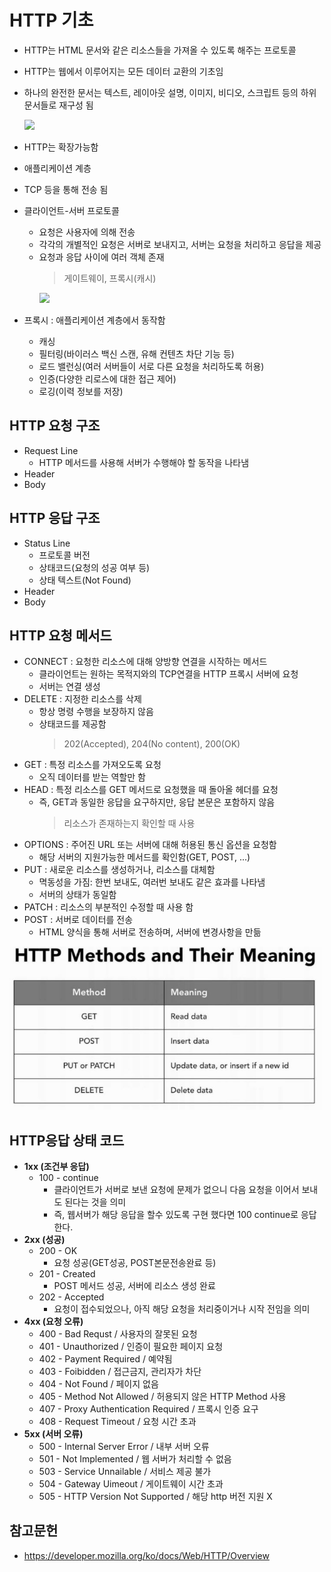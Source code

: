 # HTTP 기초
- HTTP는 HTML 문서와 같은 리소스들을 가져올 수 있도록 해주는 프로토콜
- HTTP는 웹에서 이루어지는 모든 데이터 교환의 기초임
- 하나의 완전한 문서는 텍스트, 레이아웃 설명, 이미지, 비디오, 스크립트 등의 하위 문서들로 재구성 됨

    <img src="https://developer.mozilla.org/en-US/docs/Web/HTTP/Overview/http-layers.png" width =300>

- HTTP는 확장가능함
- 애플리케이션 계층
- TCP 등을 통해 전송 됨
- 클라이언트-서버 프로토콜
    - 요청은 사용자에 의해 전송
    - 각각의 개별적인 요청은 서버로 보내지고, 서버는 요청을 처리하고 응답을 제공
    - 요청과 응답 사이에 여러 객체 존재
        > 게이트웨이, 프록시(캐시)
        <img src = https://developer.mozilla.org/en-US/docs/Web/HTTP/Overview/client-server-chain.png>

- 프록시 : 애플리케이션 계층에서 동작함
    - 캐싱
    - 필터링(바이러스 백신 스캔, 유해 컨텐츠 차단 기능 등)
    - 로드 밸런싱(여러 서버들이 서로 다른 요청을 처리하도록 허용)
    - 인증(다양한 리로스에 대한 접근 제어)
    - 로깅(이력 정보를 저장)

## HTTP 요청 구조
- Request Line
    - HTTP 메서드를 사용해 서버가 수행해야 할 동작을 나타냄
- Header
- Body

## HTTP 응답 구조
- Status Line
    - 프로토콜 버전
    - 상태코드(요청의 성공 여부 등)
    - 상태 텍스트(Not Found)
- Header
- Body


## HTTP 요청 메서드
- CONNECT : 요청한 리소스에 대해 양방향 연결을 시작하는 메서드
    - 클라이언트는 원하는 목적지와의 TCP연결을 HTTP 프록시 서버에 요청
    - 서버는 연결 생성
- DELETE : 지정한 리소스를 삭제
    - 항상 명령 수행을 보장하지 않음
    - 상태코드를 제공함
        >  202(Accepted), 204(No content), 200(OK)
- GET : 특정 리소스를 가져오도록 요청
    - 오직 데이터를 받는 역할만 함
- HEAD : 특정 리소스를 GET 메서드로 요청했을 때 돌아올 헤더를 요청
    - 즉, GET과 동일한 응답을 요구하지만, 응답 본문은 포함하지 않음
        > 리소스가 존재하는지 확인할 때 사용
- OPTIONS : 주어진 URL 또는 서버에 대해 허용된 통신 옵션을 요청함
    - 해당 서버의 지원가능한 메서드를 확인함(GET, POST, ...)
- PUT : 새로운 리소스를 생성하거나, 리소스를 대체함
    - 멱동성을 가짐: 한번 보내도, 여러번 보내도 같은 효과를 나타냄
    - 서버의 상태가 동일함
- PATCH : 리소스의 부분적인 수정할 때 사용 함
- POST : 서버로 데이터를 전송
    - HTML 양식을 통해 서버로 전송하며, 서버에 변경사항을 만듦

<img src = "https://raw.githubusercontent.com/Songwonseok/CS-Study/main/Web/images/HTTP-Mehtod-1.JPG" width = 500>

## HTTP응답 상태 코드
- **1xx (조건부 응답)** 
  - 100 - continue
    - 클라이언트가 서버로 보낸 요청에 문제가 없으니 다음 요청을 이어서 보내도 된다는 것을 의미
    - 즉, 웹서버가 해당 응답을 할수 있도록 구현 했다면 100 continue로 응답한다.
- **2xx (성공)** 
  - 200 - OK 
    - 요청 성공(GET성공, POST본문전송완료 등)
  - 201 - Created
    - POST 메서드 성공, 서버에 리소스 생성 완료
  - 202 - Accepted 
    - 요청이 접수되었으나, 아직 해당 요청을 처리중이거나 시작 전임을 의미
- **4xx (요청 오류)** 
  - 400 - Bad Requst / 사용자의 잘못된 요청
  - 401 - Unauthorized / 인증이 필요한 페이지 요청
  - 402 - Payment Required / 예약됨
  - 403 - Foibidden / 접근금지, 관리자가 차단
  - 404 - Not Found / 페이지 없음
  - 405 - Method Not Allowed / 허용되지 않은 HTTP Method 사용
  - 407 - Proxy Authentication Required / 프록시 인증 요구
  - 408 - Request Timeout / 요청 시간 초과
- **5xx (서버 오류)** 
  - 500 - Internal Server Error / 내부 서버 오류
  - 501 - Not Implemented / 웹 서버가 처리할 수 없음
  - 503 - Service Unnailable / 서비스 제공 불가
  - 504 - Gateway Uimeout / 게이트웨이 시간 초과
  - 505 - HTTP Version Not Supported / 해당 http 버전 지원 X


## 참고문헌
- https://developer.mozilla.org/ko/docs/Web/HTTP/Overview
